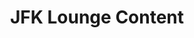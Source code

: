 ---
layout: portfolio-single-small-slider
category: projects
title: JFK Lounge Content
thumbnail: /images/thumbnails/aaba.gif
tags: [Unreal, SpeedTree, Megascans]
description: Content for screens in the AABA Lounge in JFK airport.
---